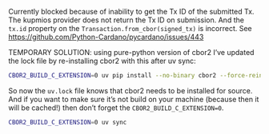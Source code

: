 Currently blocked because of inability to get the Tx ID of the submitted Tx.
The kupmios provider does not return the Tx ID on submission.
And the `tx.id` property on the `Transaction.from_cbor(signed_tx)` is incorrect.
See https://github.com/Python-Cardano/pycardano/issues/443

TEMPORARY SOLUTION: using pure-python version of cbor2
I’ve updated the lock file by re-installing cbor2 with this after uv sync:

```sh
CBOR2_BUILD_C_EXTENSION=0 uv pip install --no-binary cbor2 --force-reinstall cbor2
```

So now the `uv.lock` file knows that cbor2 needs to be installed for source.
And if you want to make sure it’s not build on your machine (because then it will be cached!)
then don’t forget the `CBOR2_BUILD_C_EXTENSION=0`.

```sh
CBOR2_BUILD_C_EXTENSION=0 uv sync
```
